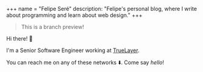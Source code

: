 +++
name = "Felipe Seré"
description: "Felipe's personal blog, where I write about programming and learn about web design."
+++

> This is a branch preview!

Hi there! :wave:

I'm a Senior Software Engineer working at [TrueLayer](https://truelayer.com/).

You can reach me on any of these networks :arrow_down:. 
Come say _hello_!

